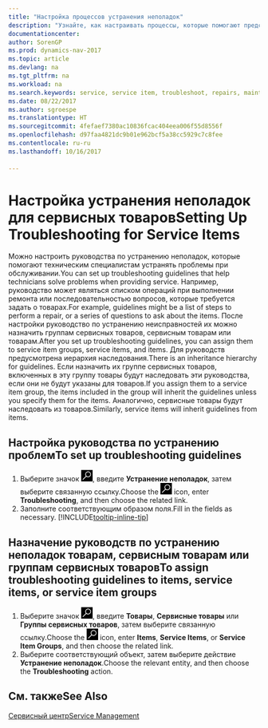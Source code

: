 ```yaml
---
title: "Настройка процессов устранения неполадок"
description: "Узнайте, как настраивать процессы, которые помогают представителям по сервисному обслуживанию выявлять и устранять неполадки в сервисных товарах."
documentationcenter: 
author: SorenGP
ms.prod: dynamics-nav-2017
ms.topic: article
ms.devlang: na
ms.tgt_pltfrm: na
ms.workload: na
ms.search.keywords: service, service item, troubleshoot, repairs, maintenance
ms.date: 08/22/2017
ms.author: sgroespe
ms.translationtype: HT
ms.sourcegitcommit: 4fefaef7380ac10836fcac404eea006f55d8556f
ms.openlocfilehash: d97faa4821dc9b01e962bcf5a38cc5929c7c8fee
ms.contentlocale: ru-ru
ms.lasthandoff: 10/16/2017

---
```


# <a name="setting-up-troubleshooting-for-service-items"></a><span data-ttu-id="a216a-103">Настройка устранения неполадок для сервисных товаров</span><span class="sxs-lookup"><span data-stu-id="a216a-103">Setting Up Troubleshooting for Service Items</span></span>
<span data-ttu-id="a216a-104">Можно настроить руководства по устранению неполадок, которые помогают техническим специалистам устранять проблемы при обслуживании.</span><span class="sxs-lookup"><span data-stu-id="a216a-104">You can set up troubleshooting guidelines that help technicians solve problems when providing service.</span></span> <span data-ttu-id="a216a-105">Например, руководство может являться списком операций при выполнении ремонта или последовательностью вопросов, которые требуется задать о товарах.</span><span class="sxs-lookup"><span data-stu-id="a216a-105">For example, guidelines might be a list of steps to perform a repair, or a series of questions to ask about the items.</span></span> <span data-ttu-id="a216a-106">После настройки руководство по устранению неисправностей их можно назначить группам сервисных товаров, сервисным товарам или товарам.</span><span class="sxs-lookup"><span data-stu-id="a216a-106">After you set up troubleshooting guidelines, you can assign them to service item groups, service items, and items.</span></span> <span data-ttu-id="a216a-107">Для руководств предусмотрена иерархия наследования.</span><span class="sxs-lookup"><span data-stu-id="a216a-107">There is an inheritance hierarchy for guidelines.</span></span> <span data-ttu-id="a216a-108">Если назначить их группе сервисных товаров, включенных в эту группу товары будут наследовать эти руководства, если они не будут указаны для товаров.</span><span class="sxs-lookup"><span data-stu-id="a216a-108">If you assign them to a service item group, the items included in the group will inherit the guidelines unless you specify them for the items.</span></span> <span data-ttu-id="a216a-109">Аналогично, сервисные товары будут наследовать из товаров.</span><span class="sxs-lookup"><span data-stu-id="a216a-109">Similarly, service items will inherit guidelines from items.</span></span>  

## <a name="to-set-up-troubleshooting-guidelines"></a><span data-ttu-id="a216a-110">Настройка руководства по устранению проблем</span><span class="sxs-lookup"><span data-stu-id="a216a-110">To set up troubleshooting guidelines</span></span>
1. <span data-ttu-id="a216a-111">Выберите значок ![Поиск страницы или отчета](media/ui-search/search_small.png "Значок поиска страницы или отчета"), введите **Устранение неполадок**, затем выберите связанную ссылку.</span><span class="sxs-lookup"><span data-stu-id="a216a-111">Choose the ![Search for Page or Report](media/ui-search/search_small.png "Search for Page or Report icon") icon, enter **Troubleshooting**, and then choose the related link.</span></span>  
2. <span data-ttu-id="a216a-112">Заполните соответствующим образом поля.</span><span class="sxs-lookup"><span data-stu-id="a216a-112">Fill in the fields as necessary.</span></span> [!INCLUDE[tooltip-inline-tip](includes/tooltip-inline-tip_md.md)]  

## <a name="to-assign-troubleshooting-guidelines-to-items-service-items-or-service-item-groups"></a><span data-ttu-id="a216a-113">Назначение руководств по устранению неполадок товарам, сервисным товарам или группам сервисных товаров</span><span class="sxs-lookup"><span data-stu-id="a216a-113">To assign troubleshooting guidelines to items, service items, or service item groups</span></span>
1. <span data-ttu-id="a216a-114">Выберите значок ![Поиск страницы или отчета](media/ui-search/search_small.png "Значок поиска страницы или отчета"), введите **Товары**, **Сервисные товары** или **Группы сервисных товаров**, затем выберите связанную ссылку.</span><span class="sxs-lookup"><span data-stu-id="a216a-114">Choose the ![Search for Page or Report](media/ui-search/search_small.png "Search for Page or Report icon") icon, enter **Items**, **Service Items**, or **Service Item Groups**, and then choose the related link.</span></span>  
2. <span data-ttu-id="a216a-115">Выберите соответствующий объект, затем выберите действие **Устранение неполадок**.</span><span class="sxs-lookup"><span data-stu-id="a216a-115">Choose the relevant entity, and then choose the **Troubleshooting** action.</span></span>  

## <a name="see-also"></a><span data-ttu-id="a216a-116">См. также</span><span class="sxs-lookup"><span data-stu-id="a216a-116">See Also</span></span>
[<span data-ttu-id="a216a-117">Сервисный центр</span><span class="sxs-lookup"><span data-stu-id="a216a-117">Service Management</span></span>](service-service.md)
